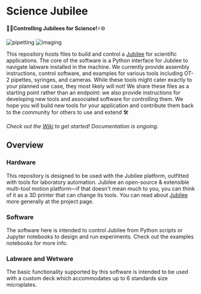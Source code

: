 # Science Jubilee
🔬🧪**Controlling Jubilees for Science!**⚡⚙️

![pipetting](./docs/images/pipetting.gif)
![imaging](./docs/images/lm-loop.gif)



This repository hosts files to build and control a [Jubilee](https://jubilee3d.com/index.php?title=Main_Page) for scientific applications. The core of the software is a Python interface for Jubilee to navigate labware installed in the machine. We currently provide assembly instructions, control software, and examples for various tools including OT-2 pipettes, syringes, and cameras. While these tools might cater exactly to your planned use case, they most likely will not! We share these files as a starting point rather than an endpoint: we also provide instructions for developing new tools and associated software for controlling them. We hope you will build new tools for your application and contribute them back to the community for others to use and extend 🛠️

_Check out the [Wiki](https://github.com/machineagency/science_jubilee/wiki) to get started! Documentation is ongoing._


## Overview
### Hardware
This repository is designed to be used with the Jubilee platform, outfitted with tools for laboratory automation. Jubilee an open-source & extensible multi-tool motion platform—if that doesn't mean much to you, you can think of it as a 3D printer that can change its tools. You can read about [Jubilee](https://jubilee3d.com/index.php?title=Main_Page) more generally at the project page. 

### Software
The software here is intended to control Jubilee from Python scripts or Jupyter notebooks to design and run experiments. Check out the examples notebooks for more info.

### Labware and Wetware
The basic functionality supported by this software is intended to be used with a custom deck which accommodates up to 6 standards size microplates. 



